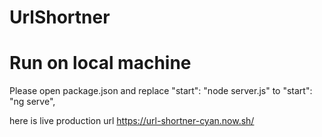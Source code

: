 # UrlShortner

# Run on local machine
Please open package.json and replace
"start": "node server.js" to "start": "ng serve",

here is live production url 
https://url-shortner-cyan.now.sh/

